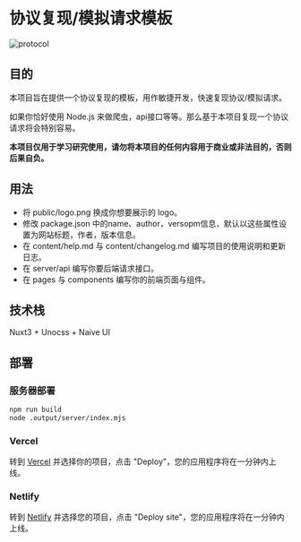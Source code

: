 # 协议复现/模拟请求模板

![protocol](https://img.kuizuo.cn/protocol.png)

## 目的

本项目旨在提供一个协议复现的模板，用作敏捷开发，快速复现协议/模拟请求。

如果你恰好使用 Node.js 来做爬虫，api接口等等。那么基于本项目复现一个协议请求将会特别容易。

**本项目仅用于学习研究使用，请勿将本项目的任何内容用于商业或非法目的，否则后果自负。**

## 用法

- 将 public/logo.png 换成你想要展示的 logo。
- 修改 package.json 中的name、author，versopm信息，默认以这些属性设置为网站标题，作者，版本信息。
- 在 content/help.md 与 content/changelog.md 编写项目的使用说明和更新日志。
- 在 server/api 编写你要后端请求接口。
- 在 pages 与 components 编写你的前端页面与组件。

## 技术栈

Nuxt3 + Unocss + Naive UI

## 部署

### 服务器部署

```bash
npm run build
node .output/server/index.mjs 
```

### Vercel

转到 [Vercel](https://vercel.com/new) 并选择你的项目，点击  "Deploy"，您的应用程序将在一分钟内上线。

### Netlify

转到 [Netlify](https://app.netlify.com/start) 并选择您的项目，点击 "Deploy site"，您的应用程序将在一分钟内上线。
